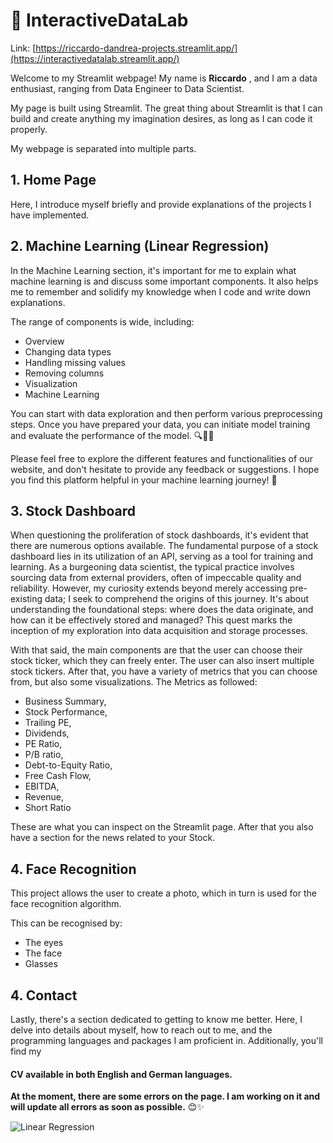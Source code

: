 # 🤖 InteractiveDataLab

Link: [https://riccardo-dandrea-projects.streamlit.app/](https://interactivedatalab.streamlit.app/)

Welcome to my Streamlit webpage! My name is 
**Riccardo** , and I am a data enthusiast, ranging from Data Engineer to Data Scientist.

My page is built using Streamlit. The great thing about Streamlit is that I can build and create anything my imagination desires, as long as I can code it properly.

My webpage is separated into multiple parts.

## 1. Home Page

Here, I introduce myself briefly and provide explanations of the projects I have implemented.

## 2. Machine Learning (Linear Regression)

In the Machine Learning section, it's important for me to explain what machine learning is and discuss some important components. It also helps me to remember and solidify my knowledge when I code and write down explanations.

The range of components is wide, including:
- Overview
- Changing data types
- Handling missing values
- Removing columns
- Visualization
- Machine Learning

You can start with data exploration and then perform various preprocessing steps. Once you have prepared your data, you can initiate model training and evaluate the performance of the model. 🔍🧪🔢

Please feel free to explore the different features and functionalities of our website, and don't hesitate to provide any feedback or suggestions. I hope you find this platform helpful in your machine learning journey! 🌟

## 3. Stock Dashboard

When questioning the proliferation of stock dashboards, it's evident that there are numerous options available. The fundamental purpose of a stock dashboard lies in its utilization of an API, serving as a tool for training and learning. As a burgeoning data scientist, the typical practice involves sourcing data from external providers, often of impeccable quality and reliability. However, my curiosity extends beyond merely accessing pre-existing data; I seek to comprehend the origins of this journey. It's about understanding the foundational steps: where does the data originate, and how can it be effectively stored and managed? This quest marks the inception of my exploration into data acquisition and storage processes.

With that said, the main components are that the user can choose their stock ticker, which they can freely enter. The user can also insert multiple stock tickers. After that, you have a variety of metrics that you can choose from, but also some visualizations. The Metrics as followed:
- Business Summary, 
- Stock Performance,
- Trailing PE, 
- Dividends, 
- PE Ratio,
- P/B ratio, 
- Debt-to-Equity Ratio, 
- Free Cash Flow, 
- EBITDA, 
- Revenue, 
- Short Ratio

These are what you can inspect on the Streamlit page.
After that you also have a section for the news related to your Stock. 

## 4. Face Recognition
This project allows the user to create a photo, which in turn is used for the face recognition algorithm.

This can be recognised by:

- The eyes
- The face
- Glasses

## 4. Contact
Lastly, there's a section dedicated to getting to know me better. Here, I delve into details about myself, how to reach out to me, and the programming languages and packages I am proficient in. Additionally, you'll find my 
#### CV available in both English and German languages.


**At the moment, there are some errors on the page. I am working on it and will update all errors as soon as possible.** 😊✨


![Linear Regression](https://streamlit.io/images/brand/streamlit-logo-primary-colormark-darktext.png)
